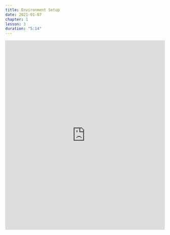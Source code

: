 ```yaml
---
title: Environment Setup
date: 2021-01-07
chapter: 1
lesson: 3
duration: "5:14"
---
```


<iframe width="100%" height="600" src="https://www.youtube.com/embed/gRn5pd26C34" title="YouTube video player" frameborder="0" allow="accelerometer; autoplay; clipboard-write; encrypted-media; gyroscope; picture-in-picture" allowfullscreen></iframe>